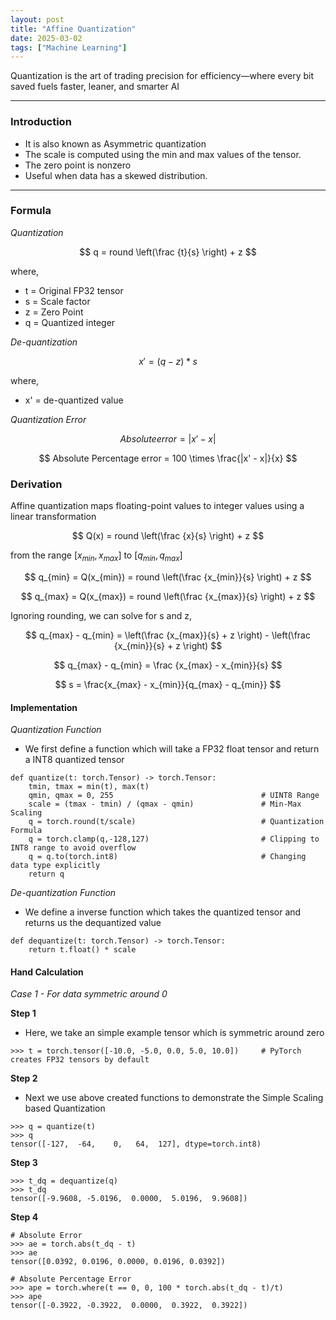 ```yaml
---
layout: post
title: "Affine Quantization"
date: 2025-03-02
tags: ["Machine Learning"]
---
```


Quantization is the art of trading precision for efficiency—where every bit saved fuels faster, leaner, and smarter AI 

---

### Introduction
- It is also known as Asymmetric quantization
- The scale is computed using the min and max values of the tensor.
- The zero point is nonzero
- Useful when data has a skewed distribution.

---

### Formula

_Quantization_

$$ q = round \left(\frac {t}{s} \right) + z $$

where,
- t = Original FP32 tensor
- s = Scale factor
- z = Zero Point
- q = Quantized integer

_De-quantization_

$$ x' = (q - z) * s $$

where,
- x' = de-quantized value

_Quantization Error_

$$ Absolute error = |x' - x| $$

$$ Absolute Percentage error = 100 \times \frac{|x' - x|}{x} $$

### Derivation

Affine quantization maps floating-point values to integer values using a linear transformation

$$ Q(x) = round \left(\frac {x}{s} \right) + z $$

from the range $[x_{min}, x_{max}]$ to $[q_{min}, q_{max}]$

$$ q_{min} = Q(x_{min}) = round \left(\frac {x_{min}}{s} \right) + z  $$

$$ q_{max} = Q(x_{max}) = round \left(\frac {x_{max}}{s} \right) + z  $$

Ignoring rounding, we can solve for s and z,

$$ q_{max} - q_{min} = \left(\frac {x_{max}}{s} + z \right) - \left(\frac {x_{min}}{s} + z \right) $$

$$ q_{max} - q_{min} = \frac {x_{max} - x_{min}}{s} $$

$$ s =  \frac{x_{max} - x_{min}}{q_{max} - q_{min}} $$

#### Implementation

_Quantization Function_

- We first define a function which will take a FP32 float tensor and return a INT8 quantized tensor
```
def quantize(t: torch.Tensor) -> torch.Tensor:
    tmin, tmax = min(t), max(t)
    qmin, qmax = 0, 255                                 # UINT8 Range
    scale = (tmax - tmin) / (qmax - qmin)               # Min-Max Scaling
    q = torch.round(t/scale)                            # Quantization Formula
    q = torch.clamp(q,-128,127)                         # Clipping to INT8 range to avoid overflow
    q = q.to(torch.int8)                                # Changing data type explicitly
    return q
```

_De-quantization Function_

- We define a inverse function which takes the quantized tensor and returns us the dequantized value

```
def dequantize(t: torch.Tensor) -> torch.Tensor:
    return t.float() * scale
```

#### Hand Calculation

_Case 1 - For data symmetric around 0_

**Step 1**
- Here, we take an simple example tensor which is symmetric around zero

```
>>> t = torch.tensor([-10.0, -5.0, 0.0, 5.0, 10.0])     # PyTorch creates FP32 tensors by default
```

**Step 2**
- Next we use above created functions to demonstrate the Simple Scaling based Quantization 

```
>>> q = quantize(t)
>>> q
tensor([-127,  -64,    0,   64,  127], dtype=torch.int8)
```

**Step 3**

```
>>> t_dq = dequantize(q)
>>> t_dq
tensor([-9.9608, -5.0196,  0.0000,  5.0196,  9.9608])
```

**Step 4**

```
# Absolute Error
>>> ae = torch.abs(t_dq - t)
>>> ae
tensor([0.0392, 0.0196, 0.0000, 0.0196, 0.0392])

# Absolute Percentage Error
>>> ape = torch.where(t == 0, 0, 100 * torch.abs(t_dq - t)/t)
>>> ape
tensor([-0.3922, -0.3922,  0.0000,  0.3922,  0.3922])
```


